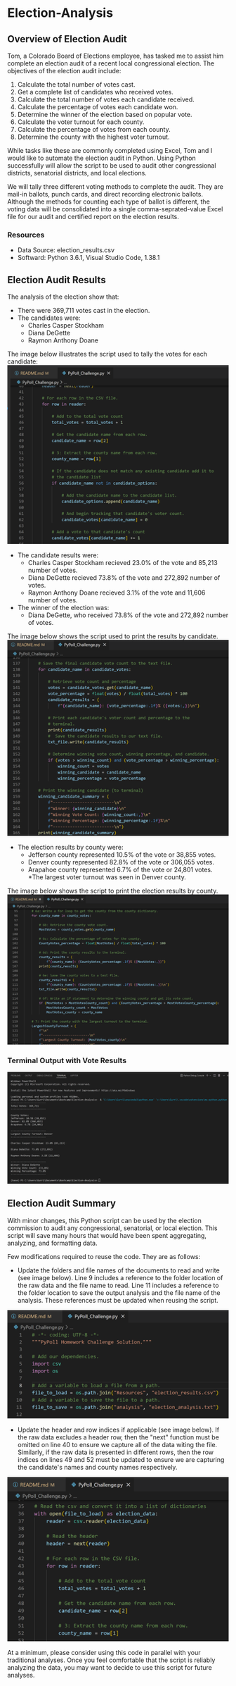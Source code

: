 # Election-Analysis

## Overview of Election Audit

Tom, a Colorado Board of Elections employee, has tasked me to assist him complete an election audit of a recent local congressional election.  The objectives of the election audit include:

   1. Calculate the total number of votes cast.
   2. Get a complete list of candidates who received votes.
   3. Calculate the total number of votes each candidate received.
   4. Calculate the percentage of votes each candidate won.
   5. Determine the winner of the election based on popular vote.
   6. Calculate the voter turnout for each county.
   7. Calculate the percentage of votes from each county.
   8. Determine the county with the highest voter turnout.

While tasks like these are commonly completed using Excel, Tom and I would like to automate the election audit in Python.  Using Python successfully will allow the script to be used to audit other congressional districts, senatorial districts, and local elections. 

We will tally three different voting methods to complete the audit.  They are mail-in ballots, punch cards, and direct recording electronic ballots.  Although the methods for counting each type of ballot is different, the voting data will be consolidated into a single comma-seprated-value Excel file for our audit and certified report on the election results.

### Resources

* Data Source:  election_results.csv
* Softward:  Python 3.6.1, Visual Studio Code, 1.38.1

## Election Audit Results

The analysis of the election show that:

* There were 369,711 votes cast in the election.
* The candidates were:
  * Charles Casper Stockham
  * Diana DeGette
  * Raymon Anthony Doane

The image below illustrates the script used to tally the votes for each candidate:
![SS1-CandidateNamesVote.png](Resources/SS1-CandidatesNamesVotes.png)

* The candidate results were:
  * Charles Casper Stockham recieved 23.0% of the vote and 85,213 number of votes.
  * Diana DeGette recieved 73.8% of the vote and 272,892 number of votes.
  * Raymon Anthony Doane recieved 3.1% of the vote and 11,606 number of votes.
* The winner of the election was:
  * Diana DeGette, who received 73.8% of the vote and 272,892 number of votes.

The image below shows the script used to print the results by candidate.
![SS2-PrintCandidateResults](Resources/SS2-PrintCandidateResults.png)

* The election results by county were:
  * Jefferson county represented 10.5% of the vote or 38,855 votes.
  * Denver county represented 82.8% of the vote or 306,055 votes.
  * Arapahoe county represented 6.7% of the vote or 24,801 votes.
*The largest voter turnout was seen in Denver county.

The image below shows the script to print the election results by county.
![SS3-PrintCountyVotes](Resources/SS3-PrintCountyVotes.png)

### Terminal Output with Vote Results

![SS5-Election_Analysis_Terminal.png](Resources/SS5-Election_Analysis_Terminal.png)

## Election Audit Summary

With minor changes, this Python script can be used by the election commission to audit any congressional, senatorial, or local election.  This script will save many hours that would have been spent aggregating, analyzing, and formatting data.  

Few modifications required to reuse the code.  They are as follows:

* Update the folders and file names of the documents to read and write (see image below).  Line 9 includes a reference to the folder location of the raw data and the file name to read.  Line 11 includes a reference to the folder location to save the output analysis and the file name of the analysis.  These references must be updated when reusing the script. 

![SS6-Modify_LoadnSaveFile](Resources/SS6-Modify_LoadnSaveFile.png)

* Update the header and row indices if applicable (see image below).  If the raw data excludes a header row, then the "next" function must be omitted on line 40 to ensure we capture all of the data witing the file.  Similarly, if the raw data is presented in different rows, then the row indices on lines 49 and 52 must be updated to ensure we are capturing the candidate's names and county names respectively.

![SS7-Modify_HeaderCandidateCounty](Resources/SS7-Modify_HeaderCandidateCounty.png)

At a minimum, please consider using this code in parallel with your traditional analyses.  Once you feel comfortable that the script is reliably analyzing the data, you may want to decide to use this script for future analyses.


